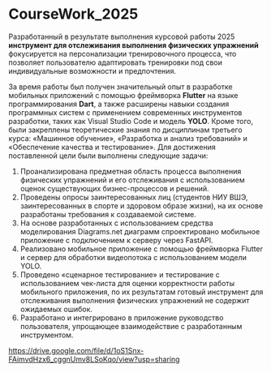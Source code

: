 # CourseWork_2025

Разработанный в результате выполнения курсовой работы 2025 **инструмент для отслеживания выполнения физических упражнений** фокусируется на персонализации тренировочного процесса, что позволяет пользователю адаптировать тренировки под свои индивидуальные возможности и предпочтения.

За время работы был получен значительный опыт в разработке мобильных приложений с помощью фреймворка **Flutter** на языке программирования **Dart**, а также расширены навыки создания программных систем с применением современных инструментов разработки, таких как Visual Studio Code и модель **YOLO**. Кроме того, были закреплены теоретические знания по дисциплинам третьего курса: «Машинное обучение», «Разработка и анализ требований» и «Обеспечение качества и тестирование».
Для достижения поставленной цели были выполнены следующие задачи:
1. Проанализирована предметная область процесса выполнения физических упражнений и его отслеживания с использованием оценок существующих бизнес-процессов и решений.
2. Проведены опросы заинтересованных лиц (студентов НИУ ВШЭ, заинтересованных в спорте и здоровом образе жизни), на их основе разработаны требования к создаваемой системе.
3. На основе разработанных с использованием средства моделирования Diagrams.net диаграмм спроектировано мобильное приложение с подключением к серверу через FastAPI.
4. Реализовано мобильное приложение с помощью фреймворка Flutter и сервер для обработки видеопотока с использованием модели YOLO.
5. Проведено «сценарное тестирование» и тестирование с использованием чек-листа для оценки корректности работы мобильного приложения, по их результатам готовый инструмент для отслеживания выполнения физических упражнений не содержит ожидаемых ошибок.
6. Разработано и интегрировано в приложение руководство пользователя, упрощающее взаимодействие с разработанным инструментом.

https://drive.google.com/file/d/1oS1Snx-FAimvdHzx6_cggnUmv8LSoKqo/view?usp=sharing
